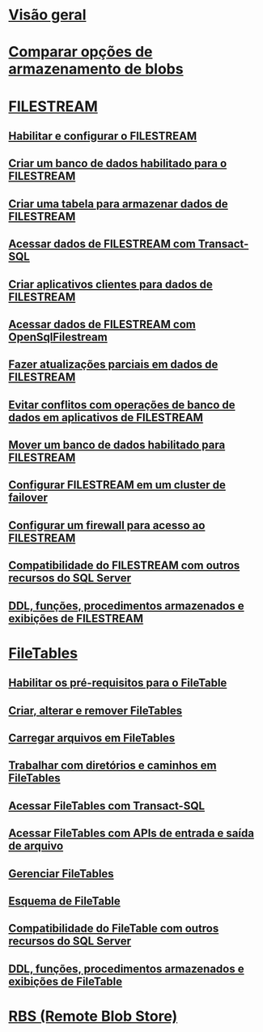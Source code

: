 # [Visão geral](binary-large-object-blob-data-sql-server.md)  
# [Comparar opções de armazenamento de blobs](compare-options-for-storing-blobs-sql-server.md)  
# [FILESTREAM](filestream-sql-server.md)  
## [Habilitar e configurar o FILESTREAM](enable-and-configure-filestream.md)  
## [Criar um banco de dados habilitado para o FILESTREAM](create-a-filestream-enabled-database.md)  
## [Criar uma tabela para armazenar dados de FILESTREAM](create-a-table-for-storing-filestream-data.md)  
## [Acessar dados de FILESTREAM com Transact-SQL](access-filestream-data-with-transact-sql.md)  
## [Criar aplicativos clientes para dados de FILESTREAM](create-client-applications-for-filestream-data.md)  
## [Acessar dados de FILESTREAM com OpenSqlFilestream](access-filestream-data-with-opensqlfilestream.md)  
## [Fazer atualizações parciais em dados de FILESTREAM](make-partial-updates-to-filestream-data.md)  
## [Evitar conflitos com operações de banco de dados em aplicativos de FILESTREAM](avoid-conflicts-with-database-operations-in-filestream-applications.md)  
## [Mover um banco de dados habilitado para FILESTREAM](move-a-filestream-enabled-database.md)  
## [Configurar FILESTREAM em um cluster de failover](set-up-filestream-on-a-failover-cluster.md)  
## [Configurar um firewall para acesso ao FILESTREAM](configure-a-firewall-for-filestream-access.md)  
## [Compatibilidade do FILESTREAM com outros recursos do SQL Server](filestream-compatibility-with-other-sql-server-features.md)  
## [DDL, funções, procedimentos armazenados e exibições de FILESTREAM](filestream-ddl-functions-stored-procedures-and-views.md)  
# [FileTables](filetables-sql-server.md)  
## [Habilitar os pré-requisitos para o FileTable](enable-the-prerequisites-for-filetable.md)  
## [Criar, alterar e remover FileTables](create-alter-and-drop-filetables.md)  
## [Carregar arquivos em FileTables](load-files-into-filetables.md)  
## [Trabalhar com diretórios e caminhos em FileTables](work-with-directories-and-paths-in-filetables.md)  
## [Acessar FileTables com Transact-SQL](access-filetables-with-transact-sql.md)  
## [Acessar FileTables com APIs de entrada e saída de arquivo](access-filetables-with-file-input-output-apis.md)  
## [Gerenciar FileTables](manage-filetables.md)  
## [Esquema de FileTable](filetable-schema.md)  
## [Compatibilidade do FileTable com outros recursos do SQL Server](filetable-compatibility-with-other-sql-server-features.md)  
## [DDL, funções, procedimentos armazenados e exibições de FileTable](filetable-ddl-functions-stored-procedures-and-views.md)  
# [RBS (Remote Blob Store)](remote-blob-store-rbs-sql-server.md)  
